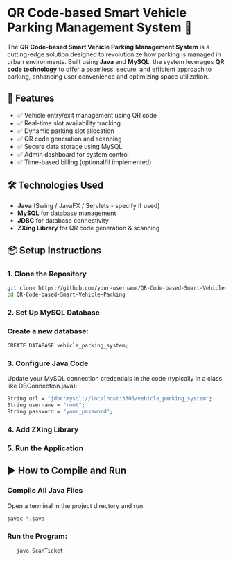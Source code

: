 # QR Code-based Smart Vehicle Parking Management System 🚗

The **QR Code-based Smart Vehicle Parking Management System** is a cutting-edge solution designed to revolutionize how parking is managed in urban environments. Built using **Java** and **MySQL**, the system leverages **QR code technology** to offer a seamless, secure, and efficient approach to parking, enhancing user convenience and optimizing space utilization.


## 🚀 Features

- ✅ Vehicle entry/exit management using QR code
- ✅ Real-time slot availability tracking
- ✅ Dynamic parking slot allocation
- ✅ QR code generation and scanning
- ✅ Secure data storage using MySQL
- ✅ Admin dashboard for system control
- ✅ Time-based billing (optional/if implemented)



## 🛠️ Technologies Used

- **Java** (Swing / JavaFX / Servlets - specify if used)
- **MySQL** for database management
- **JDBC** for database connectivity
- **ZXing Library** for QR code generation & scanning

## 📦 Setup Instructions

### 1. Clone the Repository

```bash
git clone https://github.com/your-username/QR-Code-based-Smart-Vehicle-Parking.git
cd QR-Code-based-Smart-Vehicle-Parking
```

### 2. Set Up MySQL Database
### Create a new database:
```bash
CREATE DATABASE vehicle_parking_system;
```

### 3. Configure Java Code
Update your MySQL connection credentials in the code (typically in a class like DBConnection.java):
```bash
String url = "jdbc:mysql://localhost:3306/vehicle_parking_system";
String username = "root";
String password = "your_password";
```
### 4. Add ZXing Library

### 5. Run the Application
## ▶️ How to Compile and Run

###  Compile All Java Files

Open a terminal in the project directory and run:

```bash
javac *.java
```
### Run the Program:
 ```bash
    java ScanTicket
 ```







